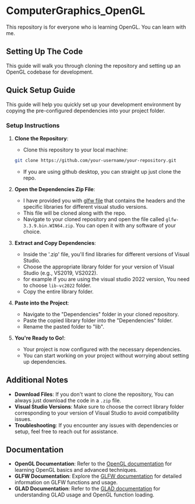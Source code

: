 # ComputerGraphics_OpenGL
This repository is for everyone who is learning OpenGL. You can learn with me.

## Setting Up The Code

This guide will walk you through cloning the repository and setting up an OpenGL codebase for development.

## Quick Setup Guide

This guide will help you quickly set up your development environment by copying the pre-configured dependencies into your project folder.

### Setup Instructions

1. **Clone the Repository**:
    - Clone this repository to your local machine:

    ```bash
    git clone https://github.com/your-username/your-repository.git
    ```

    - If you are using github desktop, you can straight up just clone the repo.

2. **Open the Dependencies Zip File**:
    - I have provided you with [glfw file](glfw-3.3.9.bin.WIN64.zip) that contains the headers and the specific libraries for different visual studio versions.
    - This file will be cloned along with the repo.
    - Navigate to your cloned repository and open the file called `glfw-3.3.9.bin.WIN64.zip`. You can open it with any software of your choice.

3. **Extract and Copy Dependencies**:
    - Inside the '.zip' file, you'll find libraries for different versions of Visual Studio.
    - Choose the appropriate library folder for your version of Visual Studio (e.g., VS2019, VS2022).
    - for example if you are using the visual studio 2022 version, You need to choose `lib-vc2022` folder.
    - Copy the entire library folder.
    
4. **Paste into the Project**:
    - Navigate to the "Dependencies" folder in your cloned repository.
    - Paste the copied library folder into the "Dependencies" folder.
    - Rename the pasted folder to "lib".

5. **You're Ready to Go!**:
    - Your project is now configured with the necessary dependencies.
    - You can start working on your project without worrying about setting up dependencies.

## Additional Notes

- **Download Files**: If you don't want to clone the repository, You can always just download the code in a `.zip` file.
- **Visual Studio Versions**: Make sure to choose the correct library folder corresponding to your version of Visual Studio to avoid compatibility issues.
- **Troubleshooting**: If you encounter any issues with dependencies or setup, feel free to reach out for assistance.

## Documentation

- **OpenGL Documentation**: Refer to the [OpenGL documentation](https://www.opengl.org/documentation/) for learning OpenGL basics and advanced techniques.
- **GLFW Documentation**: Explore the [GLFW documentation](https://www.glfw.org/docs/latest/) for detailed information on GLFW functions and usage.
- **GLAD Documentation**: Refer to the [GLAD documentation](https://github.com/Dav1dde/glad) for understanding GLAD usage and OpenGL function loading.

